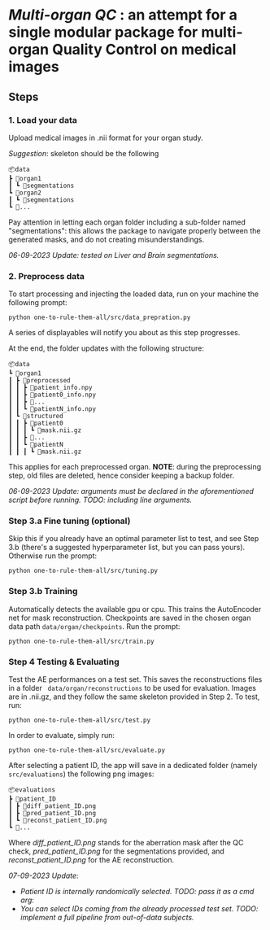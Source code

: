 # _Multi-organ QC_ : an attempt for a single modular package for multi-organ Quality Control on medical images

## Steps

### 1. Load your data
Upload medical images in .nii format for your organ study. 

_Suggestion_: skeleton should be the following

    📦data
    ┣ 📂organ1
    ┃ ┗ 📂segmentations
    ┗ 📂organ2
    ┃ ┗ 📂segmentations
    ┗ 📂...

Pay attention in letting each organ folder including a sub-folder named "segmentations": this allows the package to navigate properly between the generated masks, and do not creating misunderstandings.


_06-09-2023 Update: tested on Liver and Brain segmentations._


### 2. Preprocess data
To start processing and injecting the loaded data, run on your machine the following prompt:
 ```
 python one-to-rule-them-all/src/data_prepration.py
 ```
A series of displayables will notify you about as this step progresses.

At the end, the folder updates with the following structure:

    📦data
    ┗ 📂organ1
    ┃ ┣ 📂preprocessed
    ┃ ┃ ┣ 📜patient_info.npy
    ┃ ┃ ┣ 📜patient0_info.npy
    ┃ ┃ ┣ 📜...
    ┃ ┃ ┗ 📜patientN_info.npy
    ┃ ┗ 📂structured
    ┃ ┃ ┣ 📂patient0
    ┃ ┃ ┃ ┗ 📜mask.nii.gz
    ┃ ┃ ┣ 📂...
    ┃ ┃ ┗ 📂patientN
    ┃ ┃ ┃ ┗ 📜mask.nii.gz

This applies for each preprocessed organ. **NOTE**: during the preprocessing step, old files are deleted, hence consider keeping a backup folder.

_06-09-2023 Update: arguments must be declared in the aforementioned script before running. TODO: including line arguments._

### Step 3.a Fine tuning (optional)
Skip this if you already have an optimal parameter list to test, and see Step 3.b (there's a suggested hyperparameter list, but you can pass yours). Otherwise run the prompt:

```
python one-to-rule-them-all/src/tuning.py
```

### Step 3.b Training
Automatically detects the available gpu or cpu. This trains the AutoEncoder net for mask reconstruction. Checkpoints are saved in the chosen organ data path ``` data/organ/checkpoints ```. Run the prompt:

```
python one-to-rule-them-all/src/train.py
```

### Step 4 Testing & Evaluating
Test the AE performances on a test set. This saves the reconstructions files in a folder ``` data/organ/reconstructions``` to be used for evaluation. Images are in .nii.gz, and they follow the same skeleton provided in Step 2. To test, run:
```
python one-to-rule-them-all/src/test.py
```

In order to evaluate, simply run:

```
python one-to-rule-them-all/src/evaluate.py
```

After selecting a patient ID, the app will save in a dedicated folder (namely ```src/evaluations```) the following png images:

    📦evaluations
    ┣ 📂patient_ID
    ┃ ┣ 📜diff_patient_ID.png 
    ┃ ┣ 📜pred_patient_ID.png
    ┃ ┗ 📜reconst_patient_ID.png
    ┗ 📂...


Where _diff_patient_ID.png_ stands for the aberration mask after the QC check, _pred_patient_ID.png_ for the segmentations provided, and _reconst_patient_ID.png_ for the AE reconstruction.

_07-09-2023 Update_: 
* _Patient ID is internally randomically selected. TODO: pass it as a cmd arg_:
* _You can select IDs coming from the already processed test set. TODO: implement a full pipeline from out-of-data subjects._



